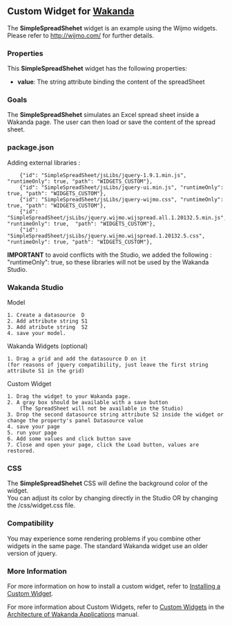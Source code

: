 ## Custom Widget for [Wakanda](http://wakanda.org)
The __SimpleSpreadShehet__ widget is an example using the Wijmo widgets. Please refer to http://wijmo.com/ for further details. 


### Properties
This __SimpleSpreadShehet__ widget has the following properties: 

* __value__: The string attribute binding  the content of the spreadSheet 


### Goals
The __SimpleSpreadShehet__ simulates an Excel spread sheet inside a Wakanda page. 
The user can then load or save the content of the spread sheet. 


### package.json
Adding external libraries : 
```
	{"id": "SimpleSpreadSheet/jsLibs/jquery-1.9.1.min.js", "runtimeOnly": true, "path": "WIDGETS_CUSTOM"},
  	{"id": "SimpleSpreadSheet/jsLibs/jquery-ui.min.js", "runtimeOnly": true, "path": "WIDGETS_CUSTOM"},
   	{"id": "SimpleSpreadSheet/jsLibs/jquery-wijmo.css", "runtimeOnly": true, "path": "WIDGETS_CUSTOM"},
   	{"id": "SimpleSpreadSheet/jsLibs/jquery.wijmo.wijspread.all.1.20132.5.min.js", "runtimeOnly": true,  "path": "WIDGETS_CUSTOM"},
   	{"id": "SimpleSpreadSheet/jsLibs/jquery.wijmo.wijspread.1.20132.5.css", "runtimeOnly": true, "path": "WIDGETS_CUSTOM"},
```

__IMPORTANT__ to avoid conflicts with the Studio, we added the following : "runtimeOnly": true, so these libraries will not be used by the Wakanda Studio. 


### Wakanda Studio

Model
```
1. Create a datasource  D
2. Add attribute string S1
3. Add atribute string  S2
4. save your model. 

```

Wakanda Widgets (optional)
```
1. Drag a grid and add the datasource D on it 
(for reasons of jquery compatibility, just leave the first string attribute S1 in the grid)

```


Custom Widget
```
1. Drag the widget to your Wakanda page. 
2. A gray box should be available with a save button 
	(The SpreadSheet will not be available in the Studio)
3. Drop the second datasource string attribute S2 inside the widget or change the property's panel Datasource value
4. save your page
5. run your page 
6. Add some values and click button save 
7. Close and open your page, click the Load button, values are restored. 
```

### CSS
The __SimpleSpreadShehet__ CSS will define the background color of the widget.  
You can adjust its color by changing directly in the Studio OR by changing the /css/widget.css file.  


### Compatibility
You may experience some rendering problems if you combine other widgets in the same page. The standard Wakanda widget use an older version of jquery. 


### More Information
For more information on how to install a custom widget, refer to [Installing a Custom Widget](http://doc.wakanda.org/WakandaStudio0/help/Title/en/page3869.html#1027761).

For more information about Custom Widgets, refer to [Custom Widgets](http://doc.wakanda.org/Wakanda0.v5/help/Title/en/page3863.html "Custom Widgets") in the [Architecture of Wakanda Applications](http://doc.wakanda.org/Wakanda0.v5/help/Title/en/page3844.html "Architecture of Wakanda Applications") manual.

